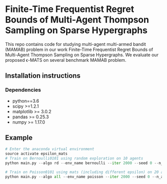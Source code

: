 # Finite-Time Frequentist Regret Bounds of Multi-Agent Thompson Sampling on Sparse Hypergraphs

This repo contains code for studying multi-agent multi-armed bandit (MAMAB) problem in our work Finite-Time Frequentist Regret Bounds of Multi-Agent Thompson Sampling on Sparse Hypergraphs. We evaluate our proposed ϵ-MATS on several benchmark MAMAB problem.


## Installation instructions


### Dependencies
- python==3.6
- scipy >=1.2.1
- matplotlib >= 3.0.2
- pandas >= 0.25.3
- numpy >= 1.17.0



## Example

```python
# Enter the anaconda virtual environment
source activate epsilon_mats
# Train on Bernoulli0101 using random exploration on 10 agents
python main.py --algo rd --env_name bernoulli --iter 2000 --seed 0 --n_agents 10

# Train on Poisson0101 using mats (including different epsilon) on 20 agents
python main.py --algo all --env_name poisson --iter 2000 --seed 0 --n_agents 20
```





